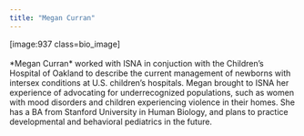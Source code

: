 ```yaml
---
title: "Megan Curran"
---
```


[image:937 class=bio_image]<br><br>\*Megan Curran\* worked with <span class="caps">ISNA</span> in conjuction with the Children’s Hospital of Oakland to describe the current management of newborns with intersex conditions at U.S. children’s hospitals. Megan brought to <span class="caps">ISNA</span> her experience of advocating for underrecognized populations, such as women with mood disorders and children experiencing violence in their homes. She has a BA from Stanford University in Human Biology, and plans to practice developmental and behavioral pediatrics in the future.<br><br>